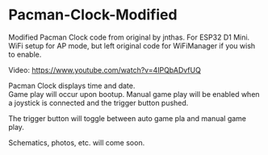 # Pacman-Clock-Modified
Modified Pacman Clock code from original by jnthas.  For ESP32 D1 Mini.  
WiFi setup for AP mode, but left original code for WiFiManager if you wish to enable. 

Video:  https://www.youtube.com/watch?v=4IPQbADvfUQ

Pacman Clock displays time and date.  
Game play will occur upon bootup.   Manual game play will be enabled
when a joystick is connected and the trigger button pushed.

The trigger button will toggle between auto game pla and manual game play.

Schematics, photos, etc. will come soon.
